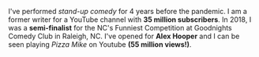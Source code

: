 I've performed *stand-up comedy* for 4 years before the pandemic. I am a former writer for a YouTube channel with **35 million subscribers**. In 2018, I was a **semi-finalist** for the NC's Funniest Competition at Goodnights Comedy Club in Raleigh, NC. I've opened for **Alex Hooper** and I can be seen playing *Pizza Mike* on Youtube **(55 million views!)**.
